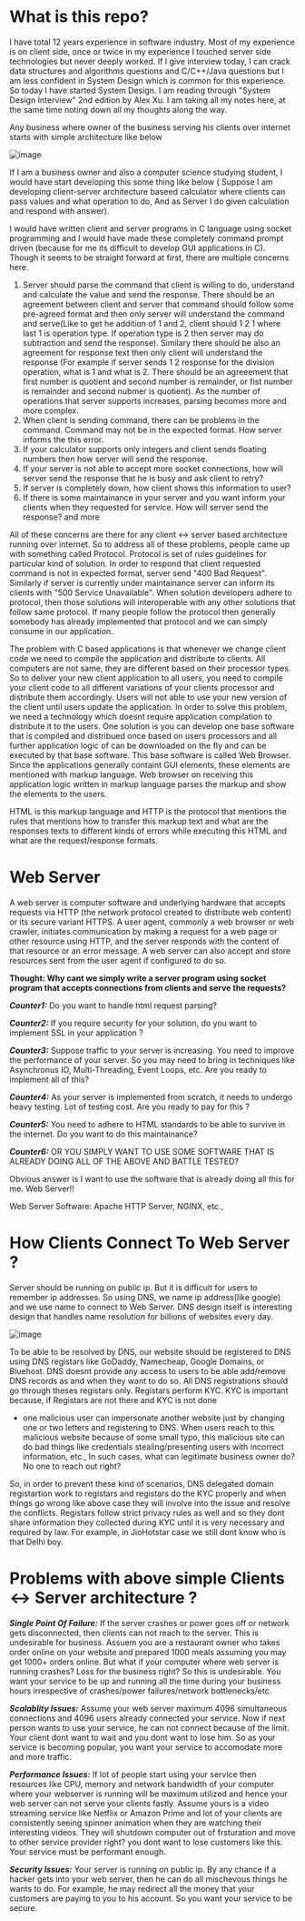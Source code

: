 # What is this repo? 
I have total 12 years experience in software industry. Most of my experience is on client side, once or twice in my experience I touched server side technologies but never deeply worked. If I give interview today, I can crack data structures and algorithms questions and C/C++/Java questions but I am less confident in System Design which is common for this experience. So today I have started System Design. I am reading through "System Design Interview" 2nd edition by Alex Xu. I am taking all my notes here, at the same time noting down all my thoughts along the way.


Any business where owner of the business serving his clients over internet starts with simple architecture like below

![image](https://github.com/user-attachments/assets/7f7ffe18-5ae6-4d99-8a44-d08e3484c7a5)

If I am a business owner and also a computer science studying student, I would have start developing this some thing like below ( Suppose I am developing client-server architecture baseed calculator where clients can pass values and what operation to do, And as Server I do given calculation and respond with answer).

I would have written client and server programs in C language using socket programming and I would have made these completely command prompt driven (because for me its difficult to develop GUI applications in C). Though it seems to be straight forward at first, there are multiple concerns here.

1. Server should parse the command that client is willing to do, understand and calculate the value and send the response. There should be an agreement between client and server that command should follow some pre-agreed format and then only server will understand the command and serve(Like to get he addition of 1 and 2, client should 1 2 1 where last 1 is operation type. If operation type is 2 then server may do subtraction and send the response). Similary there should be also an agreement for response text then only client will understand the response (For example if server sends 1 2 response for the division operation, what is 1 and what is 2. There should be an agreeement that first number is quotient and second number is remainder, or fist number is remainder and second nubmer is quotient). As the number of operations that server supports increases, parsing becomes more and more complex.
2. When client is sending command, there can be problems in the command. Command may not be in the expected format. How server informs the this error.
3. If your calculator supports only integers and client sends floating numbers then how server will send the response.
4. If your server is not able to accept more socket connections, how will server send the response that he is busy and ask client to retry?
5. If server is completely down, how client shows this information to user?
6. If there is some maintainance in your server and you want inform your clients when they requested for service. How will server send the response?
and more

All of these concerns are there for any client <-> server based architecture running over internet. So to address all of these problems, people came up with something called Protocol. Protocol is set of rules guidelines for particular kind of solution. In order to respond that client requested command is not in expected format, server send "400 Bad Request". Similarly if server is currently under maintainance server can inform its clients with "500 Service Unavailable". When solution developers adhere to protocol, then those solutions will interoperable with any other solutions that follow same protocol. If many people follow the protocol then generally somebody has already implemented that protocol and we can simply consume in our application.

The problem with C based applications is that whenever we change client code we need to compile the application and distribute to clients. All computers are not same, they are different based on their processor types. So to deliver your new client application to all users, you need to compile your client code to all different variations of your clients processor and distribute them accordingly. Users will not able to use your new version of the client until users update the application. In order to solve this problem, we need a technology which doesnt require application compilation to distribute it to the users. One solution is you can develop one base software that is compiled and distribued once based on users processors and all further application logic of can be downloaded on the fly and can be executed by that base software. This base software is called Web Browser. Since the applications generally containt GUI elements, these elements are mentioned with markup language. Web browser on receiving this application logic written in markup language parses the markup and show the elements to the users. 

HTML is this markup language and HTTP is the protocol that mentions the rules that mentions how to transfer this markup text and what are the responses texts to different kinds of errors while executing this HTML and what are the request/response formats.


# Web Server
A web server is computer software and underlying hardware that accepts requests via HTTP (the network protocol created to distribute web content) or its secure variant HTTPS. A user agent, commonly a web browser or web crawler, initiates communication by making a request for a web page or other resource using HTTP, and the server responds with the content of that resource or an error message. A web server can also accept and store resources sent from the user agent if configured to do so.

**Thought: Why cant we simply write a server program using socket program that accepts connections from clients and serve the requests?**

***Counter1:*** Do you want to handle html request parsing?

***Counter2:*** If you require security for your solution, do you want to implement SSL in your application ?

***Counter3:*** Suppose traffic to your server is increasing. You need to improve the performance of your server. So you may need to bring in techniques like Asynchronus IO, Multi-Threading, Event Loops, etc. Are you ready to implement all of this?

***Counter4:*** As your server is implemented from scratch, it needs to undergo heavy testing. Lot of testing cost. Are you ready to pay for this ?

***Counter5:*** You need to adhere to HTML standards to be able to survive in the internet. Do you want to do this maintainance?

***Counter6:*** OR YOU SIMPLY WANT TO USE SOME SOFTWARE THAT IS ALREADY DOING ALL OF THE ABOVE AND BATTLE TESTED?


Obvious answer is I want to use the software that is already doing all this for me. Web Server!!


Web Server Software: Apache HTTP Server, NGINX, etc.,

# How Clients Connect To Web Server ?
Server should be running on public ip. But it is difficult for users to remember ip addresses. So using DNS, we name ip address(like google) and we use name to connect to Web Server. DNS design itself is interesting design that handles name resolution for billions of websites every day. 


![image](https://github.com/user-attachments/assets/4729c6fd-7ae8-4915-a970-cbcf875edc01)

To be able to be resolved by DNS, our website should be registered to DNS using DNS registars like GoDaddy, Namecheap, Google Domains, or Bluehost. DNS doesnt provide any access to users to be able add/remove DNS records as and when they want to do so. All DNS registrations should go through theses registars only. Registars perform KYC. KYC is important because, if Registars are not there and KYC is not done

* one malicious user can impersonate another website just by changing one or two letters and registering to DNS. When users reach to this malicious website because of some small typo, this malicious site can do bad things like credentials stealing/presenting users with incorrect information, etc., In such cases, what can legitimate business owner do? No one to reach out right?

So, in order to prevent these kind of scenarios, DNS delegated domain registartion work to registars and registars do the KYC properly and when things go wrong like above case they will involve into the issue and resolve the conflicts. Registars follow strict privacy rules as well and so they dont share information they collected during KYC until it is very necessary and required by law. For example, in JioHotstar case we still dont know who is that Delhi boy.

# Problems with above simple Clients <-> Server architecture ?
***Single Point Of Failure:*** If the server crashes or power goes off or network gets disconnected, then clients can not reach to the server. This is undesirable for business. Assuem you are a restaurant owner who takes order online on your website and prepared 1000 meals assuming you may get 1000+ orders online. But what if your computer where web server is running crashes? Loss for the business right? So this is undesirable. You want your service to be up and running all the time during your business hours irrespective of crashes/power failures/network bottlenecks/etc. 

***Scalablity Issues:*** Assume your web server maximum 4096 simultaneous connections and 4096 users already connected your service. Now if next person wants to use your service, he can not connect because of the limit. Your client dont want to wait and you dont want to lose him. So as your service is becoming popular, you want your service to accomodate more and more traffic.

***Performance Issues:*** If lot of people start using your service then resources like CPU, memory and network bandwidth of your computer where your webserver is running will be maximum utilized and hence your web server can not serve your clients fastly. Assume yours is a video streaming service like Netflix or Amazon Prime and lot of your clients are consistently seeing spinner animation when they are watching their interesting videos. They will shutdown computer out of frsturation and move to other service provider right? you dont want to lose customers like this. Your service must be performant enough.

***Security Issues:*** Your server is running on public ip. By any chance if a hacker gets into your web server, then he can do all mischevous things he wants to do. For example, he may redirect all the money that your customers are paying to you to his account. So you want your service to be secure.





